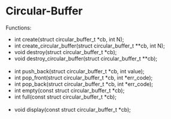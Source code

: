 # Circular-Buffer

Functions: <br>
  - int create(struct circular_buffer_t *cb, int N); <br>
  - int create_circular_buffer(struct circular_buffer_t **cb, int N); <br>
  - void destroy(struct circular_buffer_t *cb); <br>
  - void destroy_circular_buffer(struct circular_buffer_t **cb); <br><br>
  - int push_back(struct circular_buffer_t *cb, int value); <br>
  - int pop_front(struct circular_buffer_t *cb, int *err_code); <br>
  - int pop_back(struct circular_buffer_t *cb, int *err_code); <br>
  - int empty(const struct circular_buffer_t *cb); <br>
  - int full(const struct circular_buffer_t *cb); <br><br>
  - void display(const struct circular_buffer_t *cb); <br>
